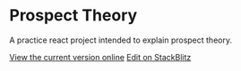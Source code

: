 # Prospect Theory

A practice react project intended to explain prospect theory.

[View the current version online](http://prospect-theory.herokuapp.com)
[Edit on StackBlitz](https://stackblitz.com/edit/prospecttheory)
